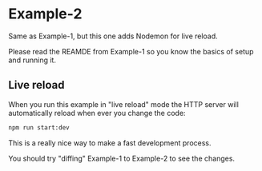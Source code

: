 # Example-2

Same as Example-1, but this one adds Nodemon for live reload.

Please read the REAMDE from Example-1 so you know the basics of setup and running it.

## Live reload

When you run this example in "live reload" mode the HTTP server will automatically reload when ever you change the code:

```bash
npm run start:dev
````

This is a really nice way to make a fast development process. 

You should try "diffing" Example-1 to Example-2 to see the changes.
